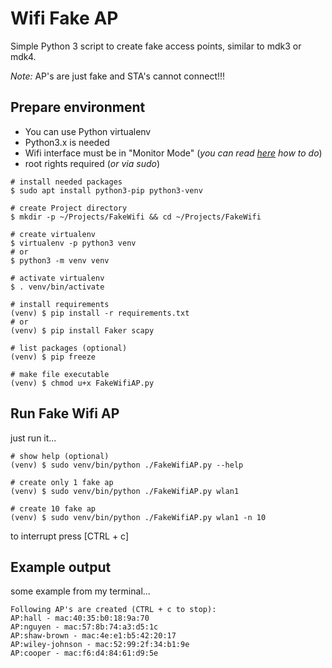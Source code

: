 # Wifi Fake AP

Simple Python 3 script to create fake access points, similar to mdk3 or mdk4.

_Note:_ AP's are just fake and STA's cannot connect!!!

## Prepare environment

- You can use Python virtualenv
- Python3.x is needed
- Wifi interface must be in "Monitor Mode" (_you can read [here](https://softwaretester.info/wifi-monitor-mode-basics/) how to do_)
- root rights required (_or via sudo_)

```shell
# install needed packages
$ sudo apt install python3-pip python3-venv

# create Project directory
$ mkdir -p ~/Projects/FakeWifi && cd ~/Projects/FakeWifi

# create virtualenv
$ virtualenv -p python3 venv
# or
$ python3 -m venv venv

# activate virtualenv
$ . venv/bin/activate

# install requirements
(venv) $ pip install -r requirements.txt
# or
(venv) $ pip install Faker scapy

# list packages (optional)
(venv) $ pip freeze

# make file executable
(venv) $ chmod u+x FakeWifiAP.py 
```

## Run Fake Wifi AP

just run it...

```shell
# show help (optional)
(venv) $ sudo venv/bin/python ./FakeWifiAP.py --help

# create only 1 fake ap
(venv) $ sudo venv/bin/python ./FakeWifiAP.py wlan1

# create 10 fake ap
(venv) $ sudo venv/bin/python ./FakeWifiAP.py wlan1 -n 10
```

to interrupt press [CTRL + c]

## Example output

some example from my terminal...

```shell
Following AP's are created (CTRL + c to stop):
AP:hall - mac:40:35:b0:18:9a:70
AP:nguyen - mac:57:8b:74:a3:d5:1c
AP:shaw-brown - mac:4e:e1:b5:42:20:17
AP:wiley-johnson - mac:52:99:2f:34:b1:9e
AP:cooper - mac:f6:d4:84:61:d9:5e
```
